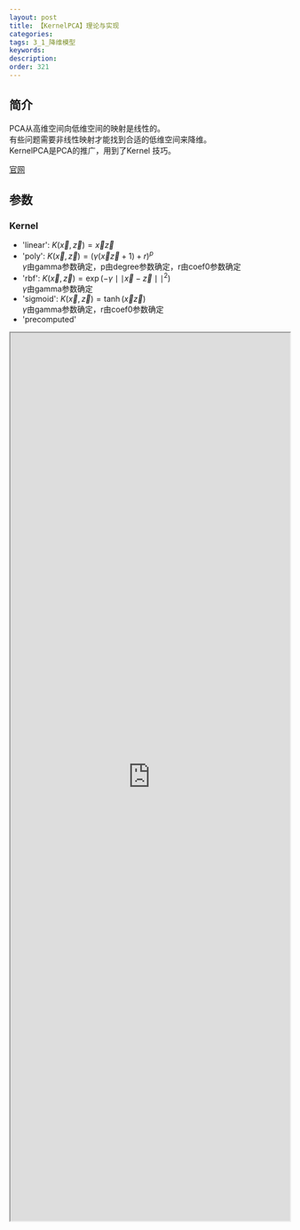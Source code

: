 ```yaml
---
layout: post
title: 【KernelPCA】理论与实现
categories:
tags: 3_1_降维模型
keywords:
description:
order: 321
---
```



## 简介
PCA从高维空间向低维空间的映射是线性的。  
有些问题需要非线性映射才能找到合适的低维空间来降维。  
KernelPCA是PCA的推广，用到了Kernel 技巧。  

[官网](http://scikit-learn.org/stable/modules/generated/sklearn.decomposition.KernelPCA.html)  


## 参数
### Kernel
- 'linear': $K(\vec x,\vec z)=\vec x  \vec z$  
- 'poly': $K(\vec x,\vec z)=(\gamma(\vec x  \vec z+1)+r)^p$  
$\gamma$由gamma参数确定，p由degree参数确定，r由coef0参数确定  
- 'rbf': $K(\vec x,\vec z)=\exp (-\gamma \mid\mid\vec x  - \vec z\mid\mid^2)$  
$\gamma$由gamma参数确定  
- 'sigmoid': $K(\vec x,\vec z)=\tanh (\vec x  \vec z)$  
$\gamma$由gamma参数确定，r由coef0参数确定  
- 'precomputed'



<iframe src="http://www.guofei.site/StatisticsBlog/KernelPCA.html" width="100%" height="1600em" marginwidth="10%"></iframe>
